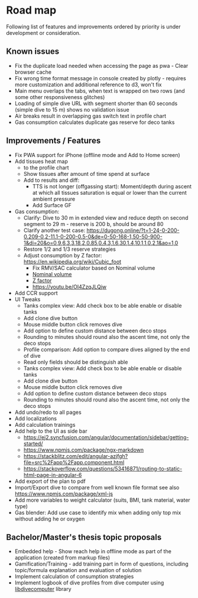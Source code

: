 # Road map

Following list of features and improvements ordered by priority is under development or consideration.

## Known issues

* Fix the duplicate load needed when accessing the page as pwa - Clear browser cache
* Fix wrong time format message in console created by plotly - requires more customization and additional reference to d3, won't fix
* Main menu overlaps the tabs, when text is wrapped on two rows (and some other responsiveness glitches)
* Loading of simple dive URL with segment shorter than 60 seconds (simple dive to 15 m) shows no validation issue
* Air breaks result in overlapping gas switch text in profile chart
* Gas consumption calculates duplicate gas reserve for deco tanks 

## Improvements / Features

* Fix PWA support for iPhone (offline mode and Add to Home screen)
* Add tissues heat map
  * to the profile chart
  * Show tissues after amount of time spend at surface
  * Add to results and diff:
    * TTS is not longer (offgassing start): Moment/depth during ascent at which all tissues saturation is equal or lower than the current ambient pressure
    * Add Surface GF
* Gas consumption:
    * Clarify: Dive to 30 m in extended view and reduce depth on second segment to 29 m - reserve is 200 b, should be around 80
    * Clarify another test case: https://dugong.online/?t=1-24-0-200-0.209-0,2-11.1-0-200-0.5-0&de=0-50-168-1,50-50-900-1&di=20&o=0,9,6,3,3,18,2,0.85,0.4,3,1.6,30,1.4,10,1,1,0,2,1&ao=1,0
    * Restore 1/2 and 1/3 reserve strategies
    * Adjust consumption by Z factor: <https://en.wikipedia.org/wiki/Cubic_foot>
        * Fix RMV/SAC calculator based on Nominal volume
        * [Nominal volume](https://en.wikipedia.org/wiki/Diving_cylinder#Nominal_volume_of_gas_stored)
        * [Z factor](https://www.divegearexpress.com/library/articles/calculating-scuba-cylinder-capacities)
        * <https://youtu.be/OI4ZzqJLQjw>
* Add CCR support
* UI Tweaks
  * Tanks complex view: Add check box to be able enable or disable tanks
  * Add clone dive button
  * Mouse middle button click removes dive
  * Add option to define custom distance between deco stops
  * Rounding to minutes should round also the ascent time, not only the deco stops
  * Profile comparison: Add option to compare dives aligned by the end of dive
  * Read only fields should be distinguish able
  * Tanks complex view: Add check box to be able enable or disable tanks
  * Add clone dive button
  * Mouse middle button click removes dive
  * Add option to define custom distance between deco stops
  * Rounding to minutes should round also the ascent time, not only the deco stops
* Add undo/redo to all pages
* Add localizations
* Add calculation trainings
* Add help to the UI as side bar
  * <https://ej2.syncfusion.com/angular/documentation/sidebar/getting-started/>
  * <https://www.npmjs.com/package/ngx-markdown>
  * <https://stackblitz.com/edit/angular-azjfgh?file=src%2Fapp%2Fapp.component.html>
  * <https://stackoverflow.com/questions/53416871/routing-to-static-html-page-in-angular-6>
* Add export of the plan to pdf
* Import/Export dive to compare from well known file format see also <https://www.npmjs.com/package/xml-js>
* Add more variables to weight calculator (suits, BMI, tank material, water type)
* Gas blender: Add use case to identify mix when adding only top mix without adding he or oxygen

## Bachelor/Master's thesis topic proposals

* Embedded help - Show reach help in offline mode as part of the application (created from markup files)
* Gamification/Training - add training part in form of questions, including topic/formula explanation and evaluation of solution
* Implement calculation of consumption strategies
* Implement logbook of dive profiles from dive computer using [libdivecomputer](https://github.com/libdivecomputer/libdivecomputer>) library 
